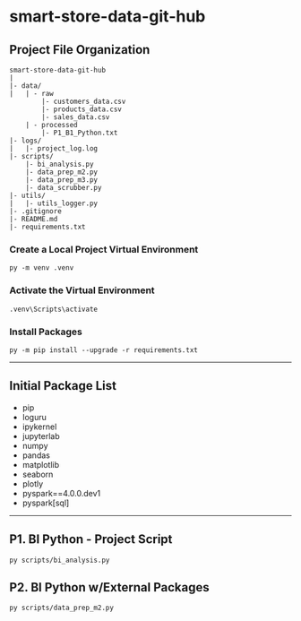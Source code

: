 # smart-store-data-git-hub

## Project File Organization

```plaintext
smart-store-data-git-hub
|
|- data/
|   | - raw
        |- customers_data.csv
        |- products_data.csv
        |- sales_data.csv
    | - processed
        |- P1_B1_Python.txt  
|- logs/
|   |- project_log.log
|- scripts/
    |- bi_analysis.py
    |- data_prep_m2.py
    |- data_prep_m3.py
    |- data_scrubber.py
|- utils/
|   |- utils_logger.py
|- .gitignore
|- README.md
|- requirements.txt
```
### Create a Local Project Virtual Environment

```shell
py -m venv .venv
```

### Activate the Virtual Environment

```shell
.venv\Scripts\activate
```

### Install Packages

```shell
py -m pip install --upgrade -r requirements.txt
```
-----

## Initial Package List

- pip
- loguru
- ipykernel
- jupyterlab
- numpy
- pandas
- matplotlib
- seaborn
- plotly
- pyspark==4.0.0.dev1
- pyspark[sql]

---
## P1. BI Python - Project Script

```shell
py scripts/bi_analysis.py
```

## P2. BI Python w/External Packages

```shell
py scripts/data_prep_m2.py
```

